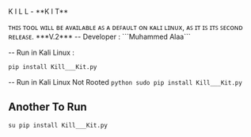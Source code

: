 
<p style="coler:red"> K I L L - **K I T**</p>
ᴛʜɪꜱ ᴛᴏᴏʟ ᴡɪʟʟ ʙᴇ ᴀᴠᴀɪʟᴀʙʟᴇ ᴀꜱ ᴀ ᴅᴇꜰᴀᴜʟᴛ ᴏɴ ᴋᴀʟɪ ʟɪɴᴜx, ᴀꜱ ɪᴛ ɪꜱ ɪᴛꜱ ꜱᴇᴄᴏɴᴅ ʀᴇʟᴇᴀꜱᴇ.
***V.2***
-- Developer : ```Muhammed Alaa```


-- Run in Kali Linux :
  ```python
  pip install Kill___Kit.py
  ```
-- Run in Kali Linux Not Rooted
    ```python
    sudo pip install Kill___Kit.py
    ```
## Another To Run

  ```python
  su pip install Kill___Kit.py
  ```
  
